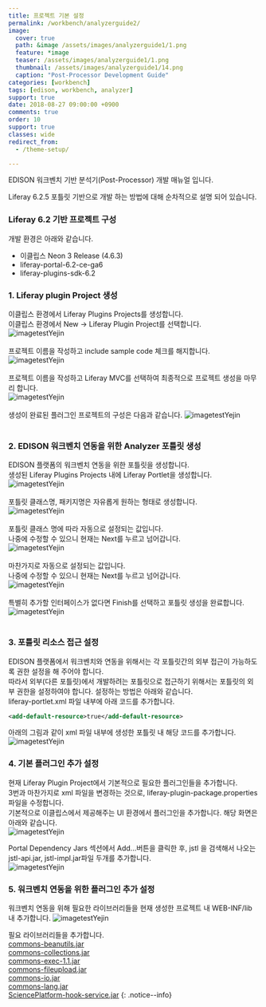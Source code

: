 ```yaml
---
title: 프로젝트 기본 설정
permalink: /workbench/analyzerguide2/
image:
  cover: true
  path: &image /assets/images/analyzerguide1/1.png
  feature: *image
  teaser: /assets/images/analyzerguide1/1.png
  thumbnail: /assets/images/analyzerguide1/14.png
  caption: "Post-Processor Development Guide"
categories: [workbench]
tags: [edison, workbench, analyzer]
support: true
date: 2018-08-27 09:00:00 +0900
comments: true
order: 10
support: true
classes: wide
redirect_from:
  - /theme-setup/

---
```


EDISON 워크벤치 기반 분석기(Post-Processor) 개발 매뉴얼 입니다.

Liferay 6.2.5 포틀릿 기반으로 개발 하는 방법에 대해 순차적으로 설명 되어 있습니다.


### Liferay 6.2 기반 프로젝트 구성
개발 환경은 아래와 같습니다.

- 이클립스 Neon 3 Release (4.6.3)
- liferay-portal-6.2-ce-ga6
- liferay-plugins-sdk-6.2




### 1. Liferay plugin Project  생성
이클립스 환경에서 Liferay Plugins Projects를 생성합니다.
<br>이클립스 환경에서 New -> Liferay Plugin Project를 선택합니다.<br>
![imagetestYejin](/assets/images/analyzerguide1/1.png "프로젝트 생성")
<br><br>프로젝트 이름을 작성하고 include sample code 체크를 해지합니다.<br>
![imagetestYejin](/assets/images/analyzerguide1/2.png "프로젝트 생성")
<br><br>프로젝트 이름을 작성하고 Liferay MVC를 선택하여 최종적으로 프로젝트 생성을 마무리 합니다.<br>
![imagetestYejin](/assets/images/analyzerguide1/3.png "프로젝트 생성")
<br><br>생성이 완료된 플러그인 프로젝트의 구성은 다음과 같습니다.
![imagetestYejin](/assets/images/analyzerguide1/4.png "프로젝트 생성")<br><br>

### 2. EDISON 워크벤치 연동을 위한 Analyzer 포틀릿 생성
EDISON 플랫폼의 워크벤치 연동을 위한 포틀릿을 생성합니다.
<br>생성된 Liferay Plugins Projects 내에 Liferay Portlet을 생성합니다.<br>
![imagetestYejin](/assets/images/analyzerguide1/5.png "포틀릿 생성")
<br><br>포틀릿 클래스명, 패키지명은 자유롭게 원하는 형태로 생성합니다.<br>
![imagetestYejin](/assets/images/analyzerguide1/6.png "포틀릿 생성")
<br><br>포틀릿 클래스 명에 따라 자동으로 설정되는 값입니다.<br> 나중에 수정할 수 있으니 현재는 Next를 누르고 넘어갑니다.<br>
![imagetestYejin](/assets/images/analyzerguide1/7.png "포틀릿 생성")
<br><br>마찬가지로 자동으로 설정되는 값입니다. <br>나중에 수정할 수 있으니 현재는 Next를 누르고 넘어갑니다.<br>
![imagetestYejin](/assets/images/analyzerguide1/8.png "포틀릿 생성")
<br><br>특별히 추가할 인터페이스가 없다면 Finish를 선택하고 포틀릿 생성을 완료합니다.
![imagetestYejin](/assets/images/analyzerguide1/9.png "포틀릿 생성")<br><br>

### 3. 포틀릿 리소스 접근 설정
EDISON 플랫폼에서 워크벤치와 연동을 위해서는 각 포틀릿간의 외부 접근이 가능하도록 권한 설정을 해 주어야 합니다. <br>
따라서 외부(다른 포틀릿)에서 개발하려는 포틀릿으로 접근하기 위해서는 포틀릿의 외부 권한을 설정하여야 합니다.
설정하는 방법은 아래와 같습니다.<br>
liferay-portlet.xml 파일 내부에 아래 코드를 추가합니다.

```xml
<add-default-resource>true</add-default-resource>
```
아래의 그림과 같이 xml 파일 내부에 생성한 포틀릿 내 해당 코드를 추가합니다.
![imagetestYejin](/assets/images/analyzerguide1/11.png "포틀릿 설정")<br>


### 4. 기본 플러그인 추가 설정
현재 Liferay Plugin Project에서 기본적으로 필요한 플러그인들을 추가합니다.<br>
3번과 마찬가지로 xml 파일을 변경하는 것으로, liferay-plugin-package.properties 파일을 수정합니다.<br>
기본적으로 이클립스에서 제공해주는 UI 환경에서 플러그인을 추가합니다. 해당 화면은 아래와 같습니다.<br>
![imagetestYejin](/assets/images/analyzerguide1/12.png "플러그인 설정")<br>

Portal Dependency Jars 섹션에서 Add...버튼을 클릭한 후, jstl 을 검색해서 나오는 jstl-api.jar, jstl-impl.jar파일 두개를 추가합니다.<br>
![imagetestYejin](/assets/images/analyzerguide1/13.png "플러그인 설정")<br>


### 5. 워크벤치 연동을 위한 플러그인 추가 설정
워크벤치 연동을 위해 필요한 라이브러리들을 현재 생성한 프로젝트 내 WEB-INF/lib 내 추가합니다.
![imagetestYejin](/assets/images/analyzerguide1/14.png "플러그인 설정")<br>

필요 라이브러리들을 추가합니다.<br>
[commons-beanutils.jar](/assets/OSPLibrary/commons-beanutils.jar)<br>
[commons-collections.jar](/assets/OSPLibrary/commons-collections.jar)<br>
[commons-exec-1.1.jar](/assets/OSPLibrary/commons-exec-1.1.jar)<br>
[commons-fileupload.jar](/assets/OSPLibrary/commons-fileupload.jar)<br>
[commons-io.jar](/assets/OSPLibrary/commons-io.jar)<br>
[commons-lang.jar](/assets/OSPLibrary/commons-lang.jar)<br>
[SciencePlatform-hook-service.jar](/assets/OSPLibrary/SciencePlatform-hook-service.jar)
{: .notice--info}
